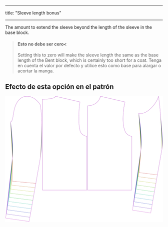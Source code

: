 - - -
title: "Sleeve length bonus"
- - -

The amount to extend the sleeve beyond the length of the sleeve in the base block.

> #### Esto no debe ser cero<
> 
> Setting this to zero will make the sleeve length the same as the base length of the Bent block, which is certainly too short for a coat. Tenga en cuenta el valor por defecto y utilice esto como base para alargar o acortar la manga.

## Efecto de esta opción en el patrón

![This image shows the effect of this option by superimposing several variants that have a different value for this option](bent_sleevelengthbonus_sample.svg "Effect of this option on the pattern")
